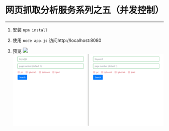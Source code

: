 # 网页抓取分析服务系列之五（并发控制）

---

1. 安装
`npm install`

2. 使用
`node app.js`
访问http://localhost:8080

3. 预览
![](https://github.com/Lexokid/ife/blob/master/crawler2/crawler.gif)
![](https://github.com/Lexokid/ife/blob/master/crawler2/crawler2.gif)
